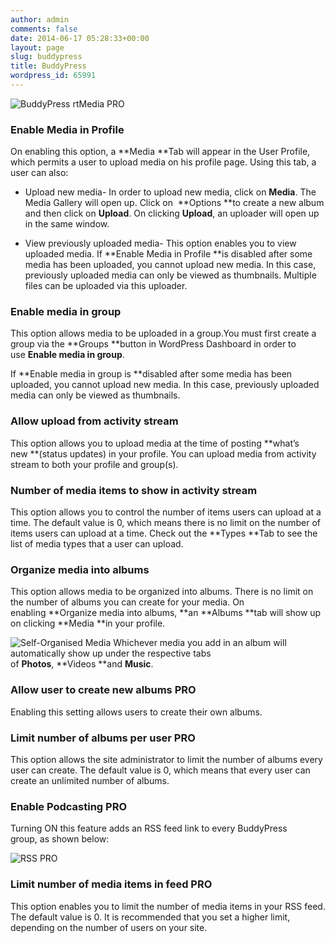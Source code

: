 ```yaml
---
author: admin
comments: false
date: 2014-06-17 05:28:33+00:00
layout: page
slug: buddypress
title: BuddyPress
wordpress_id: 65991
---
```


![BuddyPress rtMedia PRO](http://docs.rtcamp.com/wp-content/uploads/2014/06/BuddyPress-rtMedia-PRO.jpg)


### Enable Media in Profile


On enabling this option, a **Media **Tab will appear in the User Profile, which permits a user to upload media on his profile page. Using this tab, a user can also:



	
  * Upload new media- In order to upload new media, click on **Media**. The Media Gallery will open up. Click on  **Options **to create a new album and then click on **Upload**. On clicking **Upload**, an uploader will open up in the same window.

	
  * View previously uploaded media- This option enables you to view uploaded media.
If **Enable Media in Profile **is disabled after some media has been uploaded, you cannot upload new media. In this case, previously uploaded media can only be viewed as thumbnails. Multiple files can be uploaded via this uploader.




### Enable media in group


This option allows media to be uploaded in a group.You must first create a group via the **Groups **button in WordPress Dashboard in order to use **Enable media in group**.

If **Enable media in group is **disabled after some media has been uploaded, you cannot upload new media. In this case, previously uploaded media can only be viewed as thumbnails.


### Allow upload from activity stream


This option allows you to upload media at the time of posting **what’s new **(status updates) in your profile. You can upload media from activity stream to both your profile and group(s).


### Number of media items to show in activity stream


This option allows you to control the number of items users can upload at a time. The default value is 0, which means there is no limit on the number of items users can upload at a time.
Check out the **Types **Tab to see the list of media types that a user can upload.


### Organize media into albums


This option allows media to be organized into albums. There is no limit on the number of albums you can create for your media. On enabling **Organize media into albums, **an **Albums **tab will show up on clicking **Media **in your profile.

![Self-Organised Media](http://docs.rtcamp.com/wp-content/uploads/2014/06/Media-organised.jpg)
Whichever media you add in an album will automatically show up under the respective tabs of **Photos**, **Videos **and **Music**.


### Allow user to create new albums  PRO


Enabling this setting allows users to create their own albums.


### Limit number of albums per user  PRO


This option allows the site administrator to limit the number of albums every user can create. The default value is 0, which means that every user can create an unlimited number of albums.


### Enable Podcasting PRO


Turning ON this feature adds an RSS feed link to every BuddyPress group, as shown below:

![RSS PRO](http://docs.rtcamp.com/wp-content/uploads/2014/06/RSS-PRO.jpg)


### Limit number of media items in feed PRO


This option enables you to limit the number of media items in your RSS feed. The default value is 0. It is recommended that you set a higher limit, depending on the number of users on your site.





